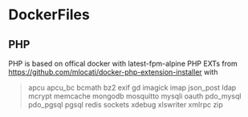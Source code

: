 # DockerFiles
## PHP
PHP is based on offical docker with latest-fpm-alpine
PHP EXTs from https://github.com/mlocati/docker-php-extension-installer with
> apcu apcu_bc bcmath bz2 exif gd imagick imap json_post ldap mcrypt memcache mongodb mosquitto mysqli oauth pdo_mysql pdo_pgsql pgsql redis sockets xdebug xlswriter xmlrpc zip
